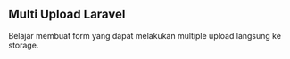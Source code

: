 ## Multi Upload Laravel

Belajar membuat form yang dapat melakukan multiple upload langsung ke storage.
